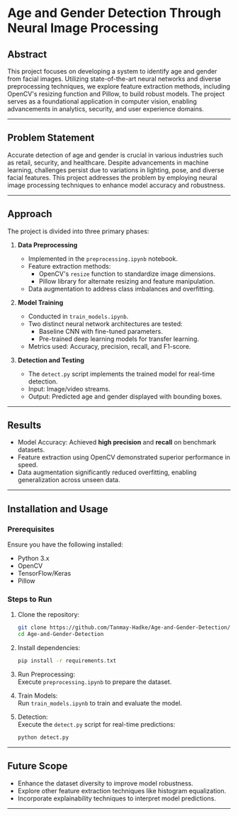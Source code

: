 # Age and Gender Detection Through Neural Image Processing  

## Abstract  
This project focuses on developing a system to identify age and gender from facial images. Utilizing state-of-the-art neural networks and diverse preprocessing techniques, we explore feature extraction methods, including OpenCV's resizing function and Pillow, to build robust models. The project serves as a foundational application in computer vision, enabling advancements in analytics, security, and user experience domains.

---

## Problem Statement  
Accurate detection of age and gender is crucial in various industries such as retail, security, and healthcare. Despite advancements in machine learning, challenges persist due to variations in lighting, pose, and diverse facial features. This project addresses the problem by employing neural image processing techniques to enhance model accuracy and robustness.

---

## Approach  
The project is divided into three primary phases:  

1. **Data Preprocessing**  
   - Implemented in the `preprocessing.ipynb` notebook.
   - Feature extraction methods:
     - OpenCV's `resize` function to standardize image dimensions.
     - Pillow library for alternate resizing and feature manipulation.
   - Data augmentation to address class imbalances and overfitting.

2. **Model Training**  
   - Conducted in `train_models.ipynb`.
   - Two distinct neural network architectures are tested:
     - Baseline CNN with fine-tuned parameters.
     - Pre-trained deep learning models for transfer learning.
   - Metrics used: Accuracy, precision, recall, and F1-score.

3. **Detection and Testing**  
   - The `detect.py` script implements the trained model for real-time detection.
   - Input: Image/video streams.
   - Output: Predicted age and gender displayed with bounding boxes.

---

## Results  
- Model Accuracy: Achieved **high precision** and **recall** on benchmark datasets.
- Feature extraction using OpenCV demonstrated superior performance in speed.
- Data augmentation significantly reduced overfitting, enabling generalization across unseen data.

---

## Installation and Usage  

### Prerequisites  
Ensure you have the following installed:  
- Python 3.x  
- OpenCV  
- TensorFlow/Keras  
- Pillow  

### Steps to Run  
1. Clone the repository:  
   ```bash
   git clone https://github.com/Tanmay-Hadke/Age-and-Gender-Detection/
   cd Age-and-Gender-Detection
   ```  

2. Install dependencies:  
   ```bash
   pip install -r requirements.txt
   ```  

3. Run Preprocessing:  
   Execute `preprocessing.ipynb` to prepare the dataset.  

4. Train Models:  
   Run `train_models.ipynb` to train and evaluate the model.  

5. Detection:  
   Execute the `detect.py` script for real-time predictions:  
   ```bash
   python detect.py
   ```

---

## Future Scope  
- Enhance the dataset diversity to improve model robustness.
- Explore other feature extraction techniques like histogram equalization.
- Incorporate explainability techniques to interpret model predictions.

---
